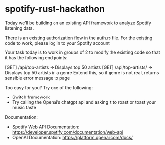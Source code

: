 # spotify-rust-hackathon

Today we’ll be building on an existing API framework to analyze Spotify listening data. 

There is an existing authorization flow in the auth.rs file. For the existing code to work, please log in to your Spotify account.

Your task today is to work in groups of 2 to modify the existing code so that it has the following end points:

[GET] /api/top-artists -> Displays top 50 artists
[GET] /api/top-artists/<genre> -> Displays top 50 artists in a genre
Extend this, so if genre is not real, returns sensible error message to page

Too easy for you? Try one of the following:
- Switch framework
- Try calling the Openai’s chatgpt api and asking it to roast or toast your music taste 

Documentation:
- Spotify Web API Documentation: https://developer.spotify.com/documentation/web-api
- OpenAI Documentation: https://platform.openai.com/docs/


